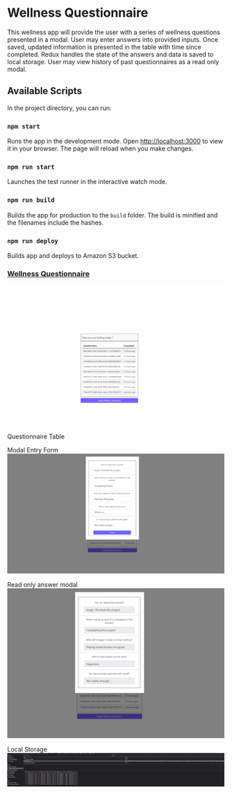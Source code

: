# Wellness Questionnaire

This wellness app will provide the user with a series of wellness questions presented in a modal.
User may enter answers into provided inputs.
Once saved, updated information is presented in the table with time since completed.
Redux handles the state of the answers and data is saved to local storage.
User may view history of past questionnaires as a read only modal.

## Available Scripts
In the project directory, you can run:

### `npm start`
Runs the app in the development mode.
Open [http://localhost:3000](http://localhost:3000) to view it in your browser.
The page will reload when you make changes.

### `npm run start`
Launches the test runner in the interactive watch mode.

### `npm run build`
Builds the app for production to the `build` folder.
The build is minified and the filenames include the hashes.

### `npm run deploy`
Builds app and deploys to Amazon S3 bucket.

### <a href='http://wnessbucket.s3-website-us-east-1.amazonaws.com'> Wellness Questionnaire </a>

<img src="https://github.com/ward438/wellness/blob/main/questionnaire_table.png" alt="questionnaireTable"
width="500px"/>
Questionnaire Table <br/>

Modal Entry Form
<img src="https://github.com/ward438/wellness/blob/main/modal_entry.png?raw=true" alt="entryForm"
width="500px"/>

Read only answer modal
<img src="https://github.com/ward438/wellness/blob/main/read_only_modal.png" alt="landing"
width="500px"/>

Local Storage
<img src="https://github.com/ward438/wellness/blob/main/local_storage.png" alt="localStorage"
width="500px"/>





